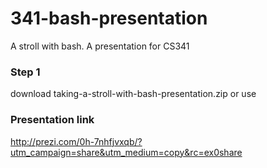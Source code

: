 # 341-bash-presentation
A stroll with bash. A presentation for CS341

### Step 1
download taking-a-stroll-with-bash-presentation.zip
or use


### Presentation link
http://prezi.com/0h-7nhfjvxqb/?utm_campaign=share&utm_medium=copy&rc=ex0share
